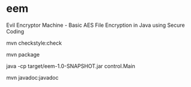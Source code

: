 # eem
Evil Encryptor Machine - Basic AES File Encryption in Java using Secure Coding

mvn checkstyle:check

mvn package

java -cp target/eem-1.0-SNAPSHOT.jar control.Main

mvn javadoc:javadoc
